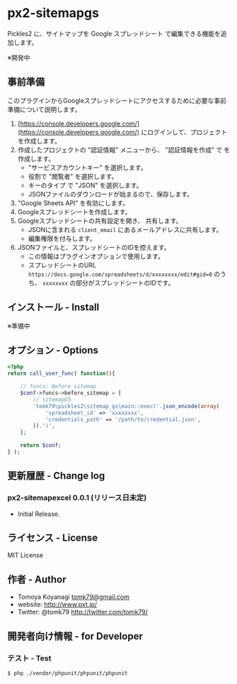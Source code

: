 # px2-sitemapgs
Pickles2 に、サイトマップを Google スプレッドシート で編集できる機能を追加します。

※開発中


## 事前準備

このプラグインからGoogleスプレッドシートにアクセスするために必要な事前準備について説明します。

1. [https://console.developers.google.com/](https://console.developers.google.com/) にログインして、プロジェクトを作成します。
2. 作成したプロジェクトの "認証情報" メニューから、 "認証情報を作成" で  を作成します。 
	- "サービスアカウントキー" を選択します。
	- 役割で "閲覧者" を選択します。
	- キーのタイプ で "JSON" を選択します。
	- JSONファイルのダウンロードが始まるので、保存します。
3. "Google Sheets API" を有効にします。
4. Googleスプレッドシートを作成します。
5. Googleスプレッドシートの共有設定を開き、 共有します。
	- JSONに含まれる `client_email` にあるメールアドレスに共有します。
	- 編集権限を付与します。
6. JSONファイルと、スプレッドシートのIDを控えます。
	- この情報はプラグインオプションで使用します。
	- スプレッドシートのURL `https://docs.google.com/spreadsheets/d/xxxxxxxx/edit#gid=0` のうち、 `xxxxxxxx` の部分がスプレッドシートのIDです。


## インストール - Install

※準備中


## オプション - Options

```php
<?php
return call_user_func( function(){

	// funcs: Before sitemap
	$conf->funcs->before_sitemap = [
		// sitemapGS
		'tomk79\pickles2\sitemap_gs\main::exec('.json_encode(array(
			'spreadsheet_id' => 'xxxxxxxx',
			'credentials_path' => '/path/to/credential.json',
		)).')',
	];

	return $conf;
} );
```


## 更新履歴 - Change log

### px2-sitemapexcel 0.0.1 (リリース日未定)

- Initial Release.


## ライセンス - License

MIT License


## 作者 - Author

- Tomoya Koyanagi <tomk79@gmail.com>
- website: <http://www.pxt.jp/>
- Twitter: @tomk79 <http://twitter.com/tomk79/>


## 開発者向け情報 - for Developer

### テスト - Test

```
$ php ./vendor/phpunit/phpunit/phpunit
```
